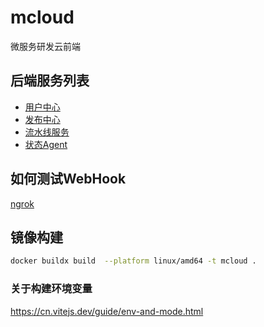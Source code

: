 # mcloud

微服务研发云前端

## 后端服务列表

+ [用户中心](https://github.com/infraboard/mcenter)
+ [发布中心](https://github.com/infraboard/mpaas)
+ [流水线服务](https://github.com/infraboard/mflow)
+ [状态Agent](https://github.com/infraboard/moperator)


## 如何测试WebHook

[ngrok](https://ngrok.com/docs)


## 镜像构建

```sh
docker buildx build  --platform linux/amd64 -t mcloud .
```


### 关于构建环境变量

https://cn.vitejs.dev/guide/env-and-mode.html

